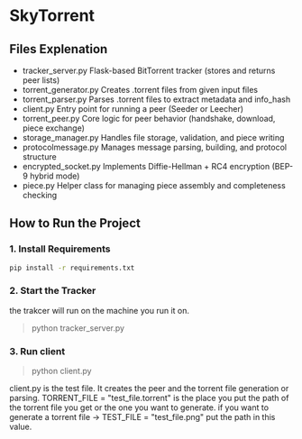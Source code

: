 # SkyTorrent

## Files Explenation

- tracker_server.py	Flask-based BitTorrent tracker (stores and returns peer lists)
- torrent_generator.py	Creates .torrent files from given input files
- torrent_parser.py	Parses .torrent files to extract metadata and info_hash
- client.py	Entry point for running a peer (Seeder or Leecher)
- torrent_peer.py	Core logic for peer behavior (handshake, download, piece exchange)
- storage_manager.py	Handles file storage, validation, and piece writing
- protocolmessage.py	Manages message parsing, building, and protocol structure
- encrypted_socket.py	Implements Diffie-Hellman + RC4 encryption (BEP-9 hybrid mode)
- piece.py	Helper class for managing piece assembly and completeness checking

## How to Run the Project

### 1. Install Requirements

```bash
pip install -r requirements.txt
```
### 2. Start the Tracker

the trakcer will run on the machine you run it on.

>python tracker_server.py

### 3. Run client

>python client.py

client.py is the test file. It creates the peer and the torrent file generation or parsing. TORRENT_FILE = "test_file.torrent" is the place you put the path of the torrent file you get or the one you want to generate. 
if you want to generate a torrent file -> TEST_FILE = "test_file.png" put the path in this value.
